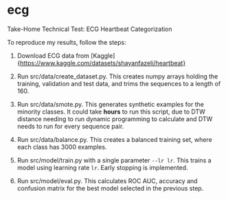 # ecg
Take-Home Technical Test: ECG Heartbeat Categorization

To reproduce my results, follow the steps:

1. Download ECG data from [Kaggle]{https://www.kaggle.com/datasets/shayanfazeli/heartbeat}

2. Run src/data/create\_dataset.py. This creates numpy arrays holding the training, validation and test data, and trims the sequences to a length of 160.

3. Run src/data/smote.py. This generates synthetic examples for the minority classes. It could take **hours** to run this script, due to DTW distance needing to run dynamic
programming to calculate and DTW needs to run for every sequence pair.

4. Run src/data/balance.py. This creates a balanced training set, where each class has 3000 examples.

5. Run src/model/train.py with a single parameter `--lr lr`. This trains a model using learning rate `lr`. Early stopping is implemented.

6. Run src/model/eval.py. This calculates ROC AUC, accuracy and confusion matrix for the best model selected in the previous step.
